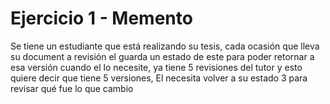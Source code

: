 # Ejercicio 1 - Memento  
Se tiene un estudiante que está realizando su tesis, cada ocasión que lleva
su document a revisión el guarda un estado de este para poder retornar a esa versión
cuando el lo necesite, ya tiene 5 revisiones del tutor y esto quiere decir que tiene 5
versiones, El necesita volver a su estado 3 para revisar qué fue lo que cambio